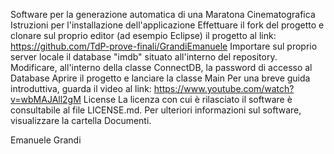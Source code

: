 Software per la generazione automatica di una Maratona Cinematografica
Istruzioni per l'installazione dell'applicazione
Effettuare il fork del progetto e clonare sul proprio editor (ad esempio Eclipse) il progetto al link: https://github.com/TdP-prove-finali/GrandiEmanuele
Importare sul proprio server locale il database "imdb" situato all'interno del repository.
Modificare, all'interno della classe ConnectDB, la password di accesso al Database
Aprire il progetto e lanciare la classe Main
Per una breve guida introduttiva, guarda il video al link: https://www.youtube.com/watch?v=wbMAJAll2gM
License
La licenza con cui è rilasciato il software è consultabile al file LICENSE.md.
Per ulteriori informazioni sul software, visualizzare la cartella Documenti.

Emanuele Grandi
